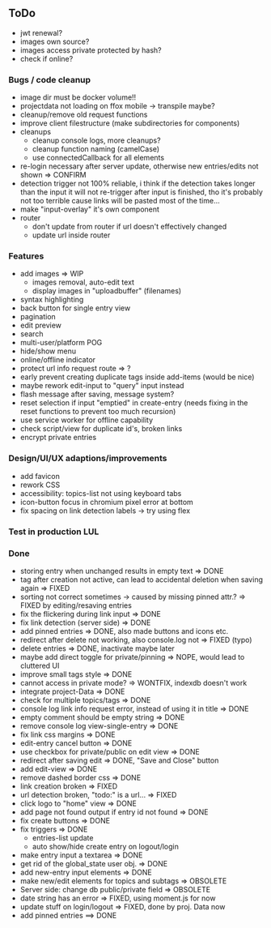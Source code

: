 ## ToDo

* jwt renewal?
* images own source?
* images access private protected by hash?
* check if online?

### Bugs / code cleanup

* image dir must be docker volume!!
* projectdata not loading on ffox mobile -> transpile maybe?
* cleanup/remove old request functions
* improve client filestructure (make subdirectories for components)
* cleanups
  - cleanup console logs, more cleanups?
  - cleanup function naming (camelCase)
  - use connectedCallback for all elements
* re-login necessary after server update,
  otherwise new entries/edits not shown => CONFIRM
* detection trigger not 100% reliable, i think if the detection takes
  longer than the input it will not re-trigger after input is finished,
  tho it's probably not too terrible cause links will be pasted most of
  the time...
* make "input-overlay" it's own component
* router
  - don't update from router if url doesn't effectively changed
  - update url inside router

### Features

* add images => WIP
  - images removal, auto-edit text
  - display images in "uploadbuffer" (filenames)
* syntax highlighting
* back button for single entry view
* pagination
* edit preview
* search
* multi-user/platform POG
* hide/show menu
* online/offline indicator
* protect url info request route => ?
* early prevent creating duplicate tags inside add-items (would be nice)
* maybe rework edit-input to "query" input instead
* flash message after saving, message system?
* reset selection if input "emptied" in create-entry
  (needs fixing in the reset functions to prevent too much recursion)
* use service worker for offline capability
* check script/view for duplicate id's, broken links
* encrypt private entries

### Design/UI/UX adaptions/improvements

* add favicon
* rework CSS
* accessibility: topics-list not using keyboard tabs
* icon-button focus in chromium pixel error at bottom
* fix spacing on link detection labels -> try using flex

### Test in production LUL



### Done

* storing entry when unchanged results in empty text => DONE
* tag after creation not active, can lead to accidental deletion
  when saving again => FIXED
* sorting not correct sometimes
  -> caused by missing pinned attr.?
  => FIXED by editing/resaving entries
* fix the flickering during link input => DONE
* fix link detection (server side) => DONE
* add pinned entries => DONE, also made buttons and icons etc.
* redirect after delete not working, also console.log not => FIXED (typo)
* delete entries => DONE, inactivate maybe later
* maybe add direct toggle for private/pinning => NOPE, would lead to
  cluttered UI
* improve small tags style => DONE
* cannot access in private mode? => WONTFIX, indexdb doesn't work
* integrate project-Data => DONE
* check for multiple topics/tags => DONE
* console log link info request error, instead of using it in title => DONE
* empty comment should be empty string => DONE
* remove console log view-single-entry => DONE
* fix link css margins => DONE
* edit-entry cancel button => DONE
* use checkbox for private/public on edit view => DONE
* redirect after saving edit => DONE, "Save and Close" button
* add edit-view => DONE
* remove dashed border css => DONE
* link creation broken => FIXED
* url detection broken, "todo:" is a url... => FIXED
* click logo to "home" view => DONE
* add page not found output if entry id not found => DONE
* fix create buttons => DONE
* fix triggers => DONE
  - entries-list update
  - auto show/hide create entry on logout/login
* make entry input a textarea => DONE
* get rid of the global_state user obj. => DONE
* add new-entry input elements => DONE
* make new/edit elements for topics and subtags => OBSOLETE
* Server side: change db public/private field => OBSOLETE
* date string has an error => FIXED, using moment.js for now
* update stuff on login/logout => FIXED, done by proj. Data now
* add pinned entries ==> DONE
